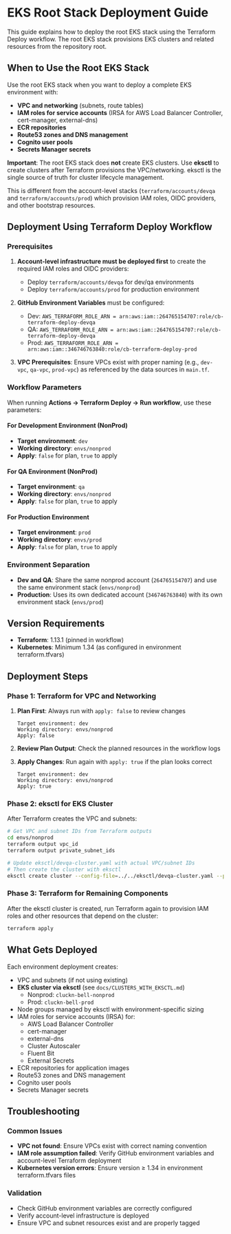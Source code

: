 # EKS Root Stack Deployment Guide

This guide explains how to deploy the root EKS stack using the Terraform Deploy workflow. The root EKS stack provisions EKS clusters and related resources from the repository root.

## When to Use the Root EKS Stack

Use the root EKS stack when you want to deploy a complete EKS environment with:
- **VPC and networking** (subnets, route tables)
- **IAM roles for service accounts** (IRSA for AWS Load Balancer Controller, cert-manager, external-dns)
- **ECR repositories**
- **Route53 zones and DNS management**
- **Cognito user pools**
- **Secrets Manager secrets**

**Important**: The root EKS stack does **not** create EKS clusters. Use **eksctl** to create clusters after Terraform provisions the VPC/networking. eksctl is the single source of truth for cluster lifecycle management.

This is different from the account-level stacks (`terraform/accounts/devqa` and `terraform/accounts/prod`) which provision IAM roles, OIDC providers, and other bootstrap resources.

## Deployment Using Terraform Deploy Workflow

### Prerequisites

1. **Account-level infrastructure must be deployed first** to create the required IAM roles and OIDC providers:
   - Deploy `terraform/accounts/devqa` for dev/qa environments
   - Deploy `terraform/accounts/prod` for production environment

2. **GitHub Environment Variables** must be configured:
   - Dev: `AWS_TERRAFORM_ROLE_ARN = arn:aws:iam::264765154707:role/cb-terraform-deploy-devqa`
   - QA: `AWS_TERRAFORM_ROLE_ARN = arn:aws:iam::264765154707:role/cb-terraform-deploy-devqa`
   - Prod: `AWS_TERRAFORM_ROLE_ARN = arn:aws:iam::346746763840:role/cb-terraform-deploy-prod`

3. **VPC Prerequisites**: Ensure VPCs exist with proper naming (e.g., `dev-vpc`, `qa-vpc`, `prod-vpc`) as referenced by the data sources in `main.tf`.

### Workflow Parameters

When running **Actions → Terraform Deploy → Run workflow**, use these parameters:

#### For Development Environment (NonProd)
- **Target environment**: `dev`
- **Working directory**: `envs/nonprod`
- **Apply**: `false` for plan, `true` to apply

#### For QA Environment (NonProd)
- **Target environment**: `qa`
- **Working directory**: `envs/nonprod`
- **Apply**: `false` for plan, `true` to apply

#### For Production Environment
- **Target environment**: `prod`
- **Working directory**: `envs/prod`
- **Apply**: `false` for plan, `true` to apply

### Environment Separation

- **Dev and QA**: Share the same nonprod account (`264765154707`) and use the same environment stack (`envs/nonprod`)
- **Production**: Uses its own dedicated account (`346746763840`) with its own environment stack (`envs/prod`)

## Version Requirements

- **Terraform**: 1.13.1 (pinned in workflow)
- **Kubernetes**: Minimum 1.34 (as configured in environment terraform.tfvars)

## Deployment Steps

### Phase 1: Terraform for VPC and Networking

1. **Plan First**: Always run with `apply: false` to review changes
   ```
   Target environment: dev
   Working directory: envs/nonprod
   Apply: false
   ```

2. **Review Plan Output**: Check the planned resources in the workflow logs

3. **Apply Changes**: Run again with `apply: true` if the plan looks correct
   ```
   Target environment: dev
   Working directory: envs/nonprod
   Apply: true
   ```

### Phase 2: eksctl for EKS Cluster

After Terraform creates the VPC and subnets:

```bash
# Get VPC and subnet IDs from Terraform outputs
cd envs/nonprod
terraform output vpc_id
terraform output private_subnet_ids

# Update eksctl/devqa-cluster.yaml with actual VPC/subnet IDs
# Then create the cluster with eksctl
eksctl create cluster --config-file=../../eksctl/devqa-cluster.yaml --profile=cluckin-bell-qa
```

### Phase 3: Terraform for Remaining Components

After the eksctl cluster is created, run Terraform again to provision IAM roles and other resources that depend on the cluster:

```bash
terraform apply
```

## What Gets Deployed

Each environment deployment creates:
- VPC and subnets (if not using existing)
- **EKS cluster via eksctl** (see `docs/CLUSTERS_WITH_EKSCTL.md`)
  - Nonprod: `cluckn-bell-nonprod`
  - Prod: `cluckn-bell-prod`
- Node groups managed by eksctl with environment-specific sizing
- IAM roles for service accounts (IRSA) for:
  - AWS Load Balancer Controller
  - cert-manager
  - external-dns
  - Cluster Autoscaler
  - Fluent Bit
  - External Secrets
- ECR repositories for application images
- Route53 zones and DNS management
- Cognito user pools
- Secrets Manager secrets

## Troubleshooting

### Common Issues
- **VPC not found**: Ensure VPCs exist with correct naming convention
- **IAM role assumption failed**: Verify GitHub environment variables and account-level Terraform deployment
- **Kubernetes version errors**: Ensure version ≥ 1.34 in environment terraform.tfvars files

### Validation
- Check GitHub environment variables are correctly configured
- Verify account-level infrastructure is deployed
- Ensure VPC and subnet resources exist and are properly tagged